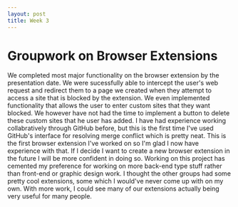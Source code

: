 ```yaml
---
layout: post
title: Week 3
---
```


# Groupwork on Browser Extensions

We completed most major functionality on the browser extension by the presentation date. We were sucessfully able to intercept the user's web request and redirect them to a page we created when they attempt to access a site that is blocked by the extension. We even implemented functionality that allows the user to enter custom sites that they want blocked. We however have not had the time to implement a button to delete these custom sites that he user has added. I have had experience working collabratively through GitHub before, but this is the first time I've used GitHub's interface for resolving merge conflict which is pretty neat. This is the first browser extension I've worked on so I'm glad I now have experience with that. If I decide I want to create a new browser extension in the future I will be more confident in doing so. Working on this project has cemented my preference for working on more back-end type stuff rather than front-end or graphic design work. I thought the other groups had some pretty cool extensions, some which I would've never come up with on my own. With more work, I could see many of our extensions actually being very useful for many people. 
